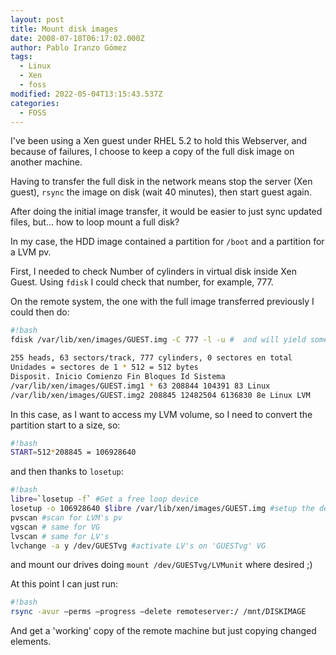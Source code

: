 ```yaml
---
layout: post
title: Mount disk images
date: 2008-07-18T06:17:02.000Z
author: Pablo Iranzo Gómez
tags:
  - Linux
  - Xen
  - foss
modified: 2022-05-04T13:15:43.537Z
categories:
  - FOSS
---
```


I've been using a Xen guest under RHEL 5.2 to hold this Webserver, and because of failures, I choose to keep a copy of the full disk image on another machine.

Having to transfer the full disk in the network means stop the server (Xen guest),
`rsync` the image on disk (wait 40 minutes), then start guest again.

After doing the initial image transfer, it would be easier to just sync updated files, but... how to loop mount a full disk?

In my case, the HDD image contained a partition for `/boot` and a partition for a LVM pv.

First, I needed to check Number of cylinders in virtual disk inside Xen Guest. Using `fdisk` I could check that number, for example, 777.

On the remote system, the one with the full image transferred previously I could then do:

```bash
#!bash
fdisk /var/lib/xen/images/GUEST.img -C 777 -l -u #  and will yield something like:

255 heads, 63 sectors/track, 777 cylinders, 0 sectores en total
Unidades = sectores de 1 * 512 = 512 bytes
Disposit. Inicio Comienzo Fin Bloques Id Sistema
/var/lib/xen/images/GUEST.img1 * 63 208844 104391 83 Linux
/var/lib/xen/images/GUEST.img2 208845 12482504 6136830 8e Linux LVM
```

In this case, as I want to access my LVM volume, so I need to convert the partition start to a size, so:

```bash
#!bash
START=512*208845 = 106928640
```

and then thanks to `losetup`:

```bash
#!bash
libre=`losetup -f` #Get a free loop device
losetup -o 106928640 $libre /var/lib/xen/images/GUEST.img #setup the device for the 2nd partition
pvscan #scan for LVM's pv
vgscan # same for VG
lvscan # same for LV's
lvchange -a y /dev/GUESTvg #activate LV's on 'GUESTvg' VG
```

and mount our drives doing `mount /dev/GUESTvg/LVMunit` where desired ;)

At this point I can just run:

```bash
#!bash
rsync -avur —perms —progress —delete remoteserver:/ /mnt/DISKIMAGE
```

And get a 'working' copy of the remote machine but just copying changed elements.
